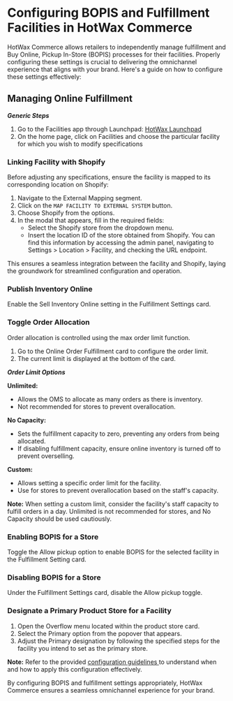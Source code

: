 # Configuring BOPIS and Fulfillment Facilities in HotWax Commerce

HotWax Commerce allows retailers to independently manage fulfillment and Buy Online, Pickup In-Store (BOPIS) processes for their facilities. Properly configuring these settings is crucial to delivering the omnichannel experience that aligns with your brand. Here's a guide on how to configure these settings effectively:

## Managing Online Fulfillment

***Generic Steps***

1. Go to the Facilities app through Launchpad: [HotWax Launchpad](https://launchpad.hotwax.io/home)
2. On the home page, click on Facilities and choose the particular facility for which you wish to modify specifications


### Linking Facility with Shopify

Before adjusting any specifications, ensure the facility is mapped to its corresponding location on Shopify:

1. Navigate to the External Mapping segment.
2. Click on the `MAP FACILITY TO EXTERNAL SYSTEM` button.
3. Choose Shopify from the options.
4. In the modal that appears, fill in the required fields:
   - Select the Shopify store from the dropdown menu.
   - Insert the location ID of the store obtained from Shopify. You can find this information by accessing the admin panel, navigating to Settings > Location > Facility, and checking the URL endpoint.

This ensures a seamless integration between the facility and Shopify, laying the groundwork for streamlined configuration and operation.


### Publish Inventory Online

Enable the Sell Inventory Online setting in the Fulfillment Settings card.


### Toggle Order Allocation

Order allocation is controlled using the max order limit function.

1. Go to the Online Order Fulfillment card to configure the order limit.
2. The current limit is displayed at the bottom of the card.

***Order Limit Options***

**Unlimited:**
  - Allows the OMS to allocate as many orders as there is inventory.
  - Not recommended for stores to prevent overallocation.

**No Capacity:**
  - Sets the fulfillment capacity to zero, preventing any orders from being allocated.
  - If disabling fulfillment capacity, ensure online inventory is turned off to prevent overselling.

**Custom:**
  - Allows setting a specific order limit for the facility.
  - Use for stores to prevent overallocation based on the staff's capacity.

**Note:** When setting a custom limit, consider the facility's staff capacity to fulfill orders in a day. Unlimited is not recommended for stores, and No Capacity should be used cautiously.


### Enabling BOPIS for a Store

Toggle the Allow pickup option to enable BOPIS for the selected facility in the Fulfillment Setting card.


### Disabling BOPIS for a Store

Under the Fulfillment Settings card, disable the Allow pickup toggle.


### Designate a Primary Product Store for a Facility

1. Open the Overflow menu located within the product store card.
2. Select the Primary option from the popover that appears.
3. Adjust the Primary designation by following the specified steps for the facility you intend to set as the primary store.

**Note:** Refer to the provided [configuration guidelines ](https://github.com/hotwax/press-release-faq/blob/main/bopis/customer-experience/primary-facility-group.md)to understand when and how to apply this configuration effectively.

By configuring BOPIS and fulfillment settings appropriately, HotWax Commerce ensures a seamless omnichannel experience for your brand.
